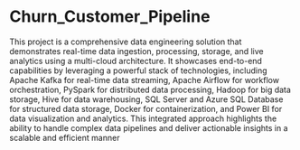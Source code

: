 # Churn_Customer_Pipeline
This project is a comprehensive data engineering solution that demonstrates real-time data ingestion, processing, storage, and live analytics using a multi-cloud architecture. It showcases end-to-end capabilities by leveraging a powerful stack of technologies, including Apache Kafka for real-time data streaming, Apache Airflow for workflow orchestration, PySpark for distributed data processing, Hadoop for big data storage, Hive for data warehousing, SQL Server and Azure SQL Database for structured data storage, Docker for containerization, and Power BI for data visualization and analytics. This integrated approach highlights the ability to handle complex data pipelines and deliver actionable insights in a scalable and efficient manner 
